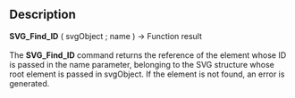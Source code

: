 ﻿<!-- Reference := SVG_Find_ID ( svgObject ; ID ) -> svgObject (Text) -> ID (Text) <- Reference (Text)-->## Description **SVG\_Find\_ID** ( svgObject ; name ) -&gt; Function result <br/><br/>The **SVG\_Find\_ID** command returns the reference of the element whose ID is passed in the name parameter, belonging to the SVG structure whose root element is passed in svgObject. If the element is not found, an error is generated.